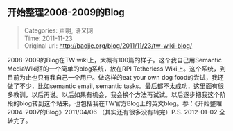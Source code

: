 开始整理2008-2009的Blog
---
    
> Categories: 声明, 语义网  
> Time: 2011-11-23  
> Original url: <http://baojie.org/blog/2011/11/23/tw-wiki-blog/>
    
2008-2009的Blog在TW wiki上，大概有100篇的样子。这个我自己用Semantic MediaWiki搭的一个简单的blog系统，放在RPI Tetherless Wiki上。这个系统，到目前为止也只有我自己一个用户。做这样的eat your own dog food的尝试，我还做了不少，比如semantic email, semantic tasks。最后都不太成功，这里面有很多教训，以后再说。以后如果有机会，我会换个方法再试试。以后逐步把我这个阶段的blog转到这个站来，也包括我在TW官方Blog上的英文blog。参：《开始整理2004-2007的Blog》2011/04/06 （其实还有很多没有转完）P.S. 2012-01-02 全转完了。     
    